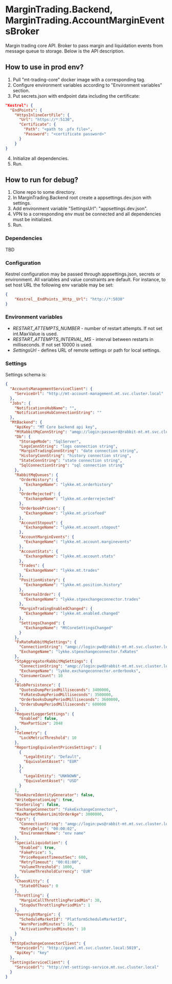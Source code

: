 # MarginTrading.Backend, MarginTrading.AccountMarginEventsBroker #

Margin trading core API. Broker to pass margin and liquidation events from message queue to storage.
Below is the API description.

## How to use in prod env? ##

1. Pull "mt-trading-core" docker image with a corresponding tag.
2. Configure environment variables according to "Environment variables" section.
3. Put secrets.json with endpoint data including the certificate:
```json
"Kestrel": {
  "EndPoints": {
    "HttpsInlineCertFile": {
      "Url": "https://*:5130",
      "Certificate": {
        "Path": "<path to .pfx file>",
        "Password": "<certificate password>"
      }
    }
}
```
4. Initialize all dependencies.
5. Run.

## How to run for debug? ##

1. Clone repo to some directory.
2. In MarginTrading.Backend root create a appsettings.dev.json with settings.
3. Add environment variable "SettingsUrl": "appsettings.dev.json".
4. VPN to a corresponding env must be connected and all dependencies must be initialized.
5. Run.

### Dependencies ###

TBD

### Configuration ###

Kestrel configuration may be passed through appsettings.json, secrets or environment.
All variables and value constraints are default. For instance, to set host URL the following env variable may be set:
```json
{
    "Kestrel__EndPoints__Http__Url": "http://*:5030"
}
```

### Environment variables ###

* *RESTART_ATTEMPTS_NUMBER* - number of restart attempts. If not set int.MaxValue is used.
* *RESTART_ATTEMPTS_INTERVAL_MS* - interval between restarts in milliseconds. If not set 10000 is used.
* *SettingsUrl* - defines URL of remote settings or path for local settings.

### Settings ###

Settings schema is:

```json
{
  "AccountsManagementServiceClient": {
    "ServiceUrl": "http://mt-account-management.mt.svc.cluster.local"
  },
  "Jobs": {
    "NotificationsHubName": "",
    "NotificationsHubConnectionString": ""
  },
  "MtBackend": {
    "ApiKey": "MT Core backend api key",
    "MtRabbitMqConnString": "amqp://login:password@rabbit-mt.mt.svc.cluster.local:5672",
    "Db": {
      "StorageMode": "SqlServer",
      "LogsConnString": "logs connection string",
      "MarginTradingConnString": "date connection string",
      "HistoryConnString": "history connection string",
      "StateConnString": "state connection string",
      "SqlConnectionString": "sql connection string"
    },
    "RabbitMqQueues": {
      "OrderHistory": {
        "ExchangeName": "lykke.mt.orderhistory"
      },
      "OrderRejected": {
        "ExchangeName": "lykke.mt.orderrejected"
      },
      "OrderbookPrices": {
        "ExchangeName": "lykke.mt.pricefeed"
      },
      "AccountStopout": {
        "ExchangeName": "lykke.mt.account.stopout"
      },
      "AccountMarginEvents": {
        "ExchangeName": "lykke.mt.account.marginevents"
      },
      "AccountStats": {
        "ExchangeName": "lykke.mt.account.stats"
      },
      "Trades": {
        "ExchangeName": "lykke.mt.trades"
      },
      "PositionHistory": {
        "ExchangeName": "lykke.mt.position.history"
      },
      "ExternalOrder": {
        "ExchangeName": "lykke.stpexchangeconnector.trades"
      },
      "MarginTradingEnabledChanged": {
        "ExchangeName": "lykke.mt.enabled.changed"
      },
      "SettingsChanged": {
        "ExchangeName": "MtCoreSettingsChanged"
      }
    },
    "FxRateRabbitMqSettings": {
      "ConnectionString": "amqp://login:pwd@rabbit-mt.mt.svc.cluster.local:5672",
      "ExchangeName": "lykke.stpexchangeconnector.fxRates"
    },
    "StpAggregatorRabbitMqSettings": {
      "ConnectionString": "amqp://login:pwd@rabbit-mt.mt.svc.cluster.local:5672",
      "ExchangeName": "lykke.exchangeconnector.orderbooks",
      "ConsumerCount": 10
    },
    "BlobPersistence": {
      "QuotesDumpPeriodMilliseconds": 3400000,
      "FxRatesDumpPeriodMilliseconds": 3500000,
      "OrderbooksDumpPeriodMilliseconds": 3600000,
      "OrdersDumpPeriodMilliseconds": 600000
    },
    "RequestLoggerSettings": {
      "Enabled": false,
      "MaxPartSize": 2048
    },
    "Telemetry": {
      "LockMetricThreshold": 10
    },
    "ReportingEquivalentPricesSettings": [
      {
        "LegalEntity": "Default",
        "EquivalentAsset": "EUR"
      },
      {
        "LegalEntity": "UNKNOWN",
        "EquivalentAsset": "USD"
      }
    ],
    "UseAzureIdentityGenerator": false,
    "WriteOperationLog": true,
    "UseSerilog": false,
    "ExchangeConnector": "FakeExchangeConnector",
    "MaxMarketMakerLimitOrderAge": 3000000,
    "Cqrs": {
      "ConnectionString": "amqp://login:pws@rabbit-mt.mt.svc.cluster.local:5672",
      "RetryDelay": "00:00:02",
      "EnvironmentName": "env name"
    },
    "SpecialLiquidation": {
      "Enabled": true,
      "FakePrice": 5,
      "PriceRequestTimeoutSec": 600,
      "RetryTimeout": "00:01:00",
      "VolumeThreshold": 1000,
      "VolumeThresholdCurrency": "EUR"
    },
    "ChaosKitty": {
      "StateOfChaos": 0
    },
    "Throttling": {
      "MarginCallThrottlingPeriodMin": 30,
      "StopOutThrottlingPeriodMin": 1
    },
    "OvernightMargin": {
      "ScheduleMarketId": "PlatformScheduleMarketId",
      "WarnPeriodMinutes": 10,
      "ActivationPeriodMinutes": 10
    }
  },
  "MtStpExchangeConnectorClient": {
    "ServiceUrl": "http://gavel.mt.svc.cluster.local:5019",
    "ApiKey": "key"
  },
  "SettingsServiceClient": {
    "ServiceUrl": "http://mt-settings-service.mt.svc.cluster.local"
  }
}
```
